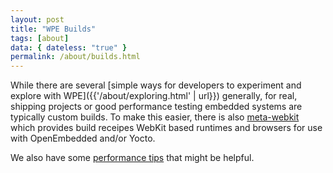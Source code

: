 ```yaml
---
layout: post
title: "WPE Builds"
tags: [about]
data: { dateless: "true" }
permalink: /about/builds.html
---
```


While there are several [simple ways for developers to experiment and explore with WPE]({{'/about/exploring.html' | url}}) generally, for real, shipping projects or good performance testing embedded systems are typically custom builds.  To make this easier, there is also [meta-webkit](https://github.com/Igalia/meta-webkit) which provides build receipes  WebKit based runtimes and browsers for use with OpenEmbedded and/or Yocto.  

We also have some [performance tips](https://github.com/Igalia/meta-webkit/wiki/PerformanceTips) that might be helpful.